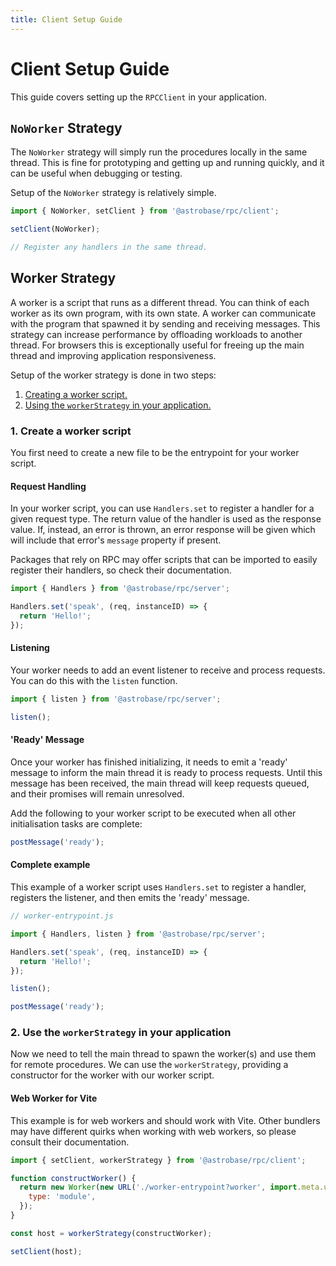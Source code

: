 ```yaml
---
title: Client Setup Guide
---
```


# Client Setup Guide

This guide covers setting up the `RPCClient` in your application.

## `NoWorker` Strategy

The `NoWorker` strategy will simply run the procedures locally in the same thread. This is fine for prototyping and getting up and running quickly, and it can be useful when debugging or testing.

Setup of the `NoWorker` strategy is relatively simple.

```js
import { NoWorker, setClient } from '@astrobase/rpc/client';

setClient(NoWorker);

// Register any handlers in the same thread.
```

## Worker Strategy

A worker is a script that runs as a different thread. You can think of each worker as its own program, with its own state. A worker can communicate with the program that spawned it by sending and receiving messages. This strategy can increase performance by offloading workloads to another thread. For browsers this is exceptionally useful for freeing up the main thread and improving application responsiveness.

Setup of the worker strategy is done in two steps:

1. [Creating a worker script.](#1-create-a-worker-script)
2. [Using the `workerStrategy` in your application.](#2-use-the-workerstrategy-in-your-application)

### 1. Create a worker script

You first need to create a new file to be the entrypoint for your worker script.

#### Request Handling

In your worker script, you can use `Handlers.set` to register a handler for a given request type. The return value of the handler is used as the response value. If, instead, an error is thrown, an error response will be given which will include that error's `message` property if present.

Packages that rely on RPC may offer scripts that can be imported to easily register their handlers, so check their documentation.

```js
import { Handlers } from '@astrobase/rpc/server';

Handlers.set('speak', (req, instanceID) => {
  return 'Hello!';
});
```

#### Listening

Your worker needs to add an event listener to receive and process requests. You can do this with the `listen` function.

```js
import { listen } from '@astrobase/rpc/server';

listen();
```

#### 'Ready' Message

Once your worker has finished initializing, it needs to emit a 'ready' message to inform the main thread it is ready to process requests. Until this message has been received, the main thread will keep requests queued, and their promises will remain unresolved.

Add the following to your worker script to be executed when all other initialisation tasks are complete:

```js
postMessage('ready');
```

#### Complete example

This example of a worker script uses `Handlers.set` to register a handler, registers the listener, and then emits the 'ready' message.

```js
// worker-entrypoint.js

import { Handlers, listen } from '@astrobase/rpc/server';

Handlers.set('speak', (req, instanceID) => {
  return 'Hello!';
});

listen();

postMessage('ready');
```

### 2. Use the `workerStrategy` in your application

Now we need to tell the main thread to spawn the worker(s) and use them for remote procedures. We can use the `workerStrategy`, providing a constructor for the worker with our worker script.

#### Web Worker for Vite

This example is for web workers and should work with Vite. Other bundlers may have different quirks when working with web workers, so please consult their documentation.

```js
import { setClient, workerStrategy } from '@astrobase/rpc/client';

function constructWorker() {
  return new Worker(new URL('./worker-entrypoint?worker', import.meta.url), {
    type: 'module',
  });
}

const host = workerStrategy(constructWorker);

setClient(host);
```
